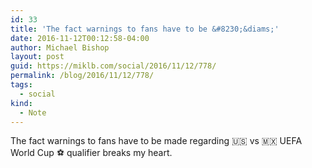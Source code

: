 ```yaml
---
id: 33
title: 'The fact warnings to fans have to be &#8230;&diams;'
date: 2016-11-12T00:12:58-04:00
author: Michael Bishop
layout: post
guid: https://miklb.com/social/2016/11/12/778/
permalink: /blog/2016/11/12/778/
tags:
  - social
kind:
  - Note
---
```

<p>The fact warnings to fans have to be made regarding  🇺🇸 vs 🇲🇽 UEFA World Cup ⚽ qualifier breaks my heart.</p>